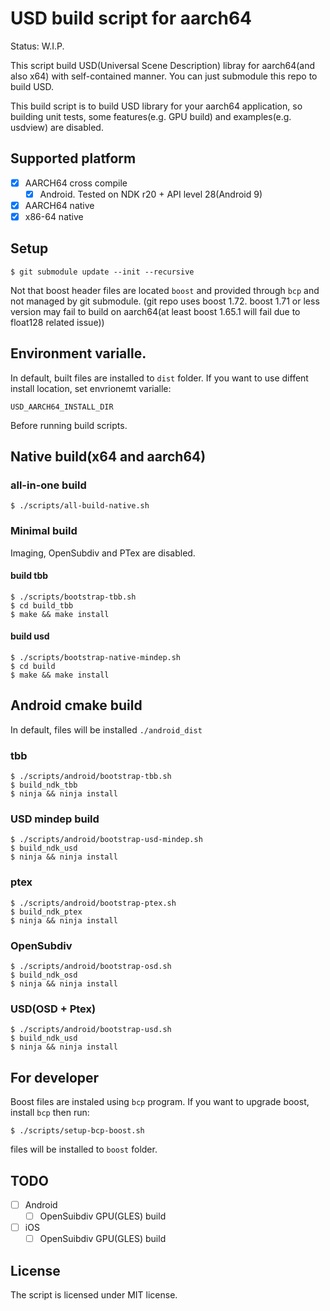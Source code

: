 # USD build script for aarch64

Status: W.I.P.

This script build USD(Universal Scene Description) libray for aarch64(and also x64) with self-contained manner.
You can just submodule this repo to build USD.

This build script is to build USD library for your aarch64 application, so building unit tests, some features(e.g. GPU build) and examples(e.g. usdview) are disabled.

## Supported platform

* [x] AARCH64 cross compile
  * [x] Android. Tested on NDK r20 + API level 28(Android 9)
* [x] AARCH64 native
* [x] x86-64 native

## Setup

```
$ git submodule update --init --recursive
```

Not that boost header files are located `boost` and provided through `bcp` and not managed by git submodule.
(git repo uses boost 1.72. boost 1.71 or less version may fail to build on aarch64(at least boost 1.65.1 will fail due to float128 related issue))

## Environment varialle.

In default, built files are installed to `dist` folder.
If you want to use diffent install location, set envrionemt varialle:

`USD_AARCH64_INSTALL_DIR`

Before running build scripts.

## Native build(x64 and aarch64)

### all-in-one build

```
$ ./scripts/all-build-native.sh
```

### Minimal build

Imaging, OpenSubdiv and PTex are disabled.


#### build tbb

```
$ ./scripts/bootstrap-tbb.sh
$ cd build_tbb
$ make && make install
```

#### build usd
 
```
$ ./scripts/bootstrap-native-mindep.sh
$ cd build
$ make && make install
```

## Android cmake build

In default, files will be installed `./android_dist`

### tbb

```
$ ./scripts/android/bootstrap-tbb.sh
$ build_ndk_tbb
$ ninja && ninja install
```

### USD mindep build

```
$ ./scripts/android/bootstrap-usd-mindep.sh
$ build_ndk_usd
$ ninja && ninja install
```

### ptex

```
$ ./scripts/android/bootstrap-ptex.sh
$ build_ndk_ptex
$ ninja && ninja install
```

### OpenSubdiv

```
$ ./scripts/android/bootstrap-osd.sh
$ build_ndk_osd
$ ninja && ninja install
```

### USD(OSD + Ptex)

```
$ ./scripts/android/bootstrap-usd.sh
$ build_ndk_usd
$ ninja && ninja install
```


## For developer

Boost files are instaled using `bcp` program.
If you want to upgrade boost, install `bcp` then run:
 
```
$ ./scripts/setup-bcp-boost.sh
```

files will be installed to `boost` folder.

## TODO

* [ ] Android 
  * [ ] OpenSuibdiv GPU(GLES) build
* [ ] iOS 
  * [ ] OpenSuibdiv GPU(GLES) build

## License

The script is licensed under MIT license.

